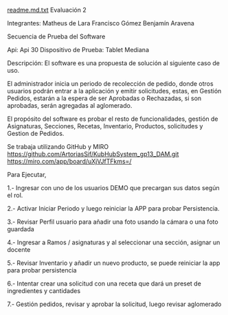 [readme.md.txt](https://github.com/user-attachments/files/22996377/readme.md.txt)
Evaluación 2

Integrantes:	Matheus de Lara
		Francisco Gómez
		Benjamín Aravena

Secuencia de Prueba del Software 

Api: Api 30
Dispositivo de Prueba: Tablet Mediana

Descripción:
El software es una propuesta de solución al siguiente caso de uso.

El administrador inicia un periodo de recolección de pedido, donde otros usuarios podrán entrar a la aplicación y emitir solicitudes, estas, en Gestión Pedidos, estarán a la espera de ser Aprobadas o Rechazadas, si son aprobadas, serán agregadas al aglomerado.

El propósito del software es probar el resto de funcionalidades, gestión de Asignaturas, Secciones, Recetas, Inventario, Productos, solicitudes y Gestion de Pedidos.


Se trabaja utilizando GitHub y MIRO
https://github.com/ArtoriasSif/KubHubSystem_gp13_DAM.git
https://miro.com/app/board/uXjVJfTFkms=/

Para Ejecutar, 

1.- Ingresar con uno de los usuarios DEMO que precargan sus datos según el rol.

2.- Activar Iniciar Periodo y luego reiniciar la APP para probar Persistencia.

3.- Revisar Perfil usuario para añadir una foto usando la cámara o una foto guardada

4.- Ingresar a Ramos / asignaturas y al seleccionar una sección, asignar un docente

5.- Revisar Inventario y añadir un nuevo producto, se puede reiniciar la app para probar persistencia

6.- Intentar crear una solicitud con una receta que dará un preset de ingredientes y cantidades

7.- Gestión pedidos, revisar y aprobar la solicitud, luego revisar aglomerado
